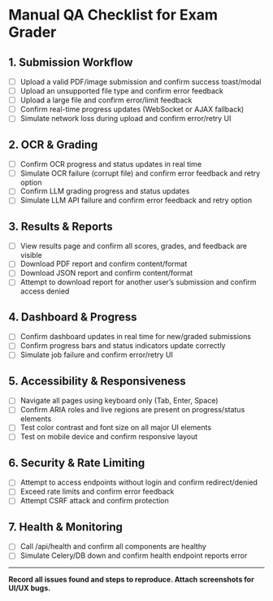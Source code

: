 # Manual QA Checklist for Exam Grader

## 1. Submission Workflow
- [ ] Upload a valid PDF/image submission and confirm success toast/modal
- [ ] Upload an unsupported file type and confirm error feedback
- [ ] Upload a large file and confirm error/limit feedback
- [ ] Confirm real-time progress updates (WebSocket or AJAX fallback)
- [ ] Simulate network loss during upload and confirm error/retry UI

## 2. OCR & Grading
- [ ] Confirm OCR progress and status updates in real time
- [ ] Simulate OCR failure (corrupt file) and confirm error feedback and retry option
- [ ] Confirm LLM grading progress and status updates
- [ ] Simulate LLM API failure and confirm error feedback and retry option

## 3. Results & Reports
- [ ] View results page and confirm all scores, grades, and feedback are visible
- [ ] Download PDF report and confirm content/format
- [ ] Download JSON report and confirm content/format
- [ ] Attempt to download report for another user’s submission and confirm access denied

## 4. Dashboard & Progress
- [ ] Confirm dashboard updates in real time for new/graded submissions
- [ ] Confirm progress bars and status indicators update correctly
- [ ] Simulate job failure and confirm error/retry UI

## 5. Accessibility & Responsiveness
- [ ] Navigate all pages using keyboard only (Tab, Enter, Space)
- [ ] Confirm ARIA roles and live regions are present on progress/status elements
- [ ] Test color contrast and font size on all major UI elements
- [ ] Test on mobile device and confirm responsive layout

## 6. Security & Rate Limiting
- [ ] Attempt to access endpoints without login and confirm redirect/denied
- [ ] Exceed rate limits and confirm error feedback
- [ ] Attempt CSRF attack and confirm protection

## 7. Health & Monitoring
- [ ] Call /api/health and confirm all components are healthy
- [ ] Simulate Celery/DB down and confirm health endpoint reports error

---

**Record all issues found and steps to reproduce. Attach screenshots for UI/UX bugs.**